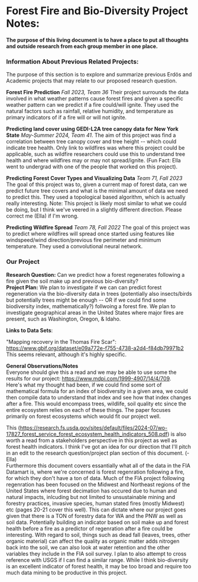 # Forest Fire and Bio-Diversity Project Notes:
**The purpose of this living document is to have a place to put all thoughts and outside research from each group member in one place.** 

### Information About Previous Related Projects:
The purpose of this section is to explore and summarize previous Erdös and Academic projects that may relate to our proposed research question.  

**Forest Fire Prediction** *Fall 2023, Team 36* Their project surrounds the data involved in what weather patterns cause forest fires and given a specific weather pattern can we predict if a fire could/will ignite. They used the natural factors such as rainfall, relative humidity, and temperature as primary indicators of if a fire will or will not ignite. 

**Predicting land cover using GEDI-L2A tree canopy data for New York State** *May-Summer 2024, Team 41*. The aim of this project was find a correlation between tree canopy cover and tree height -- which could indicate tree health. Only link to wildfires was where this project could be applicable, such as wildfire researchers could use this to understand tree health and where wildfires may or may not spread/ignite. (Fun Fact: Ella went to undergrad with one of the people that worked on this project). 

**Predicting Forest Cover Types and Visualizing Data** *Team 71, Fall 2023* The goal of this project was to, given a current map of forest data, can we predict future tree covers and what is the minimal amount of data we need to predict this. They used a topological based algorithm, which is actually really interesting.
Note: This project is likely most similar to what we could be doing, but I think we've veered in a slightly different direction. Please correct me (Ella) if I'm wrong. 

**Predicting Wildfire Spread** *Team 78, Fall 2022* The goal of this project was to predict where wildfires will spread once started using features like windspeed/wind direction/previous fire perimeter and minimum temperature. They used a convolutional neural network. 


### Our Project
**Research Question:** Can we predict how a forest regenerates following a fire given the soil make up and previous bio-diversity?   
**Project Plan:** We plan to investigate if we can can predict forest regeneration via the bio-diversity data in trees (potentially also insects/birds but potentially trees might be enough -- OR if we could find some biodiversity index, mathematically?) follwoing a forest fire. We plan to investigate geographical areas in the United States where major fires are present, such as Washington, Oregon, & Idaho. 

**Links to Data Sets**:

"Mapping recovery in the Thomas Fire Scar": https://www.gbif.org/dataset/e09a772e-f755-4738-a2d4-f84db79971b2
This seems relevant, although it's highly specific.

**General Observations/Notes**  
Everyone should give this a read and we may be able to use some the results for our project: https://www.mdpi.com/1999-4907/14/4/709.  
Here's what my thought had been, if we could find some sort of mathematical formula for an index of biodiversity in a given area, we could then compile data to understand that index and see how that index changes after a fire. This would encompass trees, wildlife, soil quality etc since the entire ecosystem relies on each of these things. The paper focuses primarily on forest ecosystems which would fit our project well.   

This (https://research.fs.usda.gov/sites/default/files/2024-07/wo-17827_forest_service_forest_ecosystem_health_indicators_508.pdf) is also worth a read from a stakeholders perspective in this project as well as forest health indicators. I think I've got an idea for our direction that I'll pitch in an edit to the research question/project plan section of this document. (-Ella)  
    Furthermore this document covers essantially what all of the data in the FIA Datamart is, where we're concerned is forest regenration following a fire, for which they don't have a ton of data. Much of the FIA project following regenration has been focused on the Midwest and Northeast regions of the United States where forest decimation has occured due to human and natural impacts, inlcuding but not limited to unsustainable mining and forestry practices, invasive species, human stated fires (mostly Midwest) etc (pages 20-21 cover this well). This can dictate where our project goes given that there is a TON of forestry data for WA and the PNW as well as soil data. Potentially building an indicator based on soil make up and forest health before a fire as a predictor of regenration after a fire could be interesting. With regard to soil, things such as dead fall (leaves, trees, other organic material) can affect the quality as organic matter adds nitrogen back into the soil, we can also look at water retention and the other variables they include in the FIA soil survey. I plan to also attempt to cross reference with USGS if I can find a similar range. While I think bio-diversity is an excellent indicator of forest health, it may be too broad and require too much data mining to be productive in this project. 





